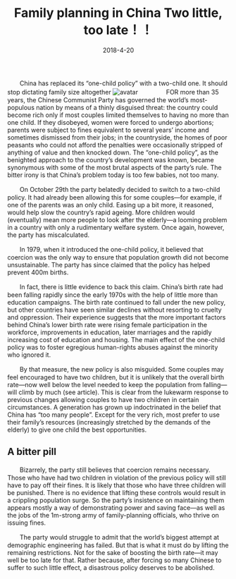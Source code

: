 ﻿---
layout: post
title: Family planning in China  Two little, too late！！
date: 2018-4-20
categories: blog
tags: [生活]
description: 哪管真理无穷，进一寸有一寸欢喜
---

　　China has replaced its “one-child policy” with a two-child one. It should stop dictating family size altogether
![avatar](http://p741xh8ey.bkt.clouddn.com/20151107_LDP002_0.jpg)
　　
　　FOR more than 35 years, the Chinese Communist Party has governed the world’s most-populous nation by means of a thinly disguised threat: the country could become rich only if most couples limited themselves to having no more than one child. If they disobeyed, women were forced to undergo abortions; parents were subject to fines equivalent to several years’ income and sometimes dismissed from their jobs; in the countryside, the homes of poor peasants who could not afford the penalties were occasionally stripped of anything of value and then knocked down. The “one-child policy”, as the benighted approach to the country’s development was known, became synonymous with some of the most brutal aspects of the party’s rule. The bitter irony is that China’s problem today is too few babies, not too many.

　　On October 29th the party belatedly decided to switch to a two-child policy. It had already been allowing this for some couples—for example, if one of the parents was an only child. Easing up a bit more, it reasoned, would help slow the country’s rapid ageing. More children would (eventually) mean more people to look after the elderly—a looming problem in a country with only a rudimentary welfare system. Once again, however, the party has miscalculated.

　　In 1979, when it introduced the one-child policy, it believed that coercion was the only way to ensure that population growth did not become unsustainable. The party has since claimed that the policy has helped prevent 400m births.

　　In fact, there is little evidence to back this claim. China’s birth rate had been falling rapidly since the early 1970s with the help of little more than education campaigns. The birth rate continued to fall under the new policy, but other countries have seen similar declines without resorting to cruelty and oppression. Their experience suggests that the more important factors behind China’s lower birth rate were rising female participation in the workforce, improvements in education, later marriages and the rapidly increasing cost of education and housing. The main effect of the one-child policy was to foster egregious human-rights abuses against the minority who ignored it.

　　By that measure, the new policy is also misguided. Some couples may feel encouraged to have two children, but it is unlikely that the overall birth rate—now well below the level needed to keep the population from falling—will climb by much (see article). This is clear from the lukewarm response to previous changes allowing couples to have two children in certain circumstances. A generation has grown up indoctrinated in the belief that China has “too many people”. Except for the very rich, most prefer to use their family’s resources (increasingly stretched by the demands of the elderly) to give one child the best opportunities.

## A bitter pill

　　Bizarrely, the party still believes that coercion remains necessary. Those who have had two children in violation of the previous policy will still have to pay off their fines. It is likely that those who have three children will be punished. There is no evidence that lifting these controls would result in a crippling population surge. So the party’s insistence on maintaining them appears mostly a way of demonstrating power and saving face—as well as the jobs of the 1m-strong army of family-planning officials, who thrive on issuing fines.

　　The party would struggle to admit that the world’s biggest attempt at demographic engineering has failed. But that is what it must do by lifting the remaining restrictions. Not for the sake of boosting the birth rate—it may well be too late for that. Rather because, after forcing so many Chinese to suffer to such little effect, a disastrous policy deserves to be abolished.













